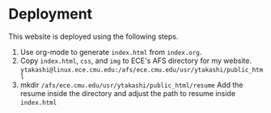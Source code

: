 # Deployment

This website is deployed using the following steps.

1. Use org-mode to generate `index.html` from `index.org`.
2. Copy `index.html`, `css`, and `img` to ECE's AFS directory for my
   website. `ytakashi@linux.ece.cmu.edu:/afs/ece.cmu.edu/usr/ytakashi/public_html`
3. mkdir `/afs/ece.cmu.edu/usr/ytakashi/public_html/resume` Add the
   resume inside the directory and adjust the path to resume inside
   `index.html`
